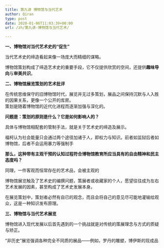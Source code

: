 ```yaml
---
title: 第九讲 博物馆与当代艺术
author: Qiran
type: post
date: 2020-01-06T11:03:39+00:00
url: /zh/第九讲-博物馆与当代艺术/

---
```

**一、博物馆对当代艺术史的“促生”**

当代艺术史的缔造看起来像一场庞大而精细的谋略。

博物馆策划构成了缔造艺术史的重要手段，它不仅提供欣赏的空间，还提供**趣味导向**与**审美共识**。

**二、博物馆展览策划的艺术批评**

在传统思维保守的旧博物馆时代，展览并无过多策划，展品之间保持沉默与人入胜的因果关系，更像一个公开的库房。  
策划是随着博物馆的近代化进程而逐渐加强与深化的。

**问题是：策划的原则是什么？它是如何影响人的？**

具体与博物馆相配套的管制手法，就是关于艺术史的缔造及展示。

福柯认为社会能量只会通过两个途径加诸于人，即权力与知识。前者如监狱后者如博物馆，后者不会运用暴力等强制手

**那么，这种带有主观干预的认知过程符合博物馆教育所应当具有的自由精神和民主态度吗？**

同理，一件客观而恒常存在的艺术品，会被主观的

博物馆展览触及了艺术史的编撰问题，策展者或收藏家的个人，愿望往往成为左右艺术发展的因素，甚至构成了艺术史发展本身。



在展览策划中，策划者必然有自已的观念，而且会将自己的意见尽可能地灌输给观众，这是一种知识发布原理。

**三、博物馆与当代艺术展览**

博物馆进入现代发展以后首先遇到的一个挑战就是对传统的策展理念与方式的质疑与矫正。

“非历史”展览强调各种完全不同质的展品——例如，罗丹的雕塑，博伊斯的现成品